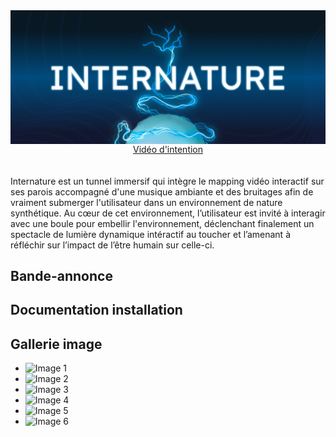<a style="display: flex; justify-content: space-around">
    <img src="thumbnail.jpg" width='900' style="height: 100%">
</a>
<a href="https://youtu.be/pLxNPbXbVRE?si=0ZiVeGZ_q0b2-osc" style="display: flex; justify-content: space-around">Vidéo d'intention</a>

<br/>
<br/>
Internature est un tunnel immersif qui intègre le mapping vidéo interactif sur ses parois accompagné d'une musique ambiante et des bruitages afin de vraiment submerger l'utilisateur dans un environnement de nature synthétique. Au cœur de cet environnement, l’utilisateur est invité à interagir avec une boule pour embellir l'environnement, déclenchant finalement un spectacle de lumière dynamique intéractif au toucher et l’amenant à réfléchir sur l’impact de l’être humain sur celle-ci.

## Bande-annonce

## Documentation installation

## Gallerie image



* ![Image 1](https://placehold.co/400x400?text=1+image)
* ![Image 2](https://placehold.co/400x400?text=2+image)
* ![Image 3](https://placehold.co/400x400?text=3+image)
* ![Image 4](https://placehold.co/400x400?text=4+image)
* ![Image 5](https://placehold.co/400x400?text=5+image)
* ![Image 6](https://placehold.co/400x400?text=6+image)

